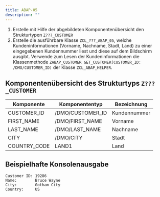 ```yaml
---
title: ABAP-05
description: ""
---
```


1. Erstelle mit Hilfe der abgebildeten Komponentenübersicht den Strukturtypen `Z???_CUSTOMER`
2. Erstelle die ausführbare Klasse `ZCL_???_ABAP_05`, welche Kundeninformationen (Vorname, Nachname, Stadt, Land) zu einer eingegebenen Kundennummer liest und diese auf dem Bildschirm ausgibt. Verwende zum Lesen der Kundeninformationen die Klassenmethode `ZABAP_CUSTOMER GET_CUSTOMER(CUSTOMER_ID: /DMO/CUSTOMER_ID)` der Klasse `ZCL_ABAP_HELPER`.

## Komponentenübersicht des Strukturtyps `Z???_CUSTOMER`

| Komponente   | Komponententyp   | Bezeichnung  |
| ------------ | ---------------- | ------------ |
| CUSTOMER_ID  | /DMO/CUSTOMER_ID | Kundennummer |
| FIRST_NAME   | /DMO/FIRST_NAME  | Vorname      |
| LAST_NAME    | /DMO/LAST_NAME   | Nachname     |
| CITY         | /DMO/CITY        | Stadt        |
| COUNTRY_CODE | LAND1            | Land         |

## Beispielhafte Konsolenausgabe

```
Customer ID: 19286
Name:        Bruce Wayne
City:        Gotham City
Country:     US
```
